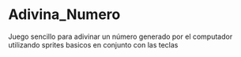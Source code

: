 # Adivina_Numero
 
Juego sencillo para adivinar un número generado por el computador utilizando sprites basicos en conjunto con las teclas 
